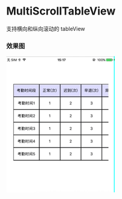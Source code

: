 # MultiScrollTableView
支持横向和纵向滚动的 tableView


### 效果图


![双向滚动](https://raw.githubusercontent.com/Li-Qu-Tech/MultiScrollTableView/master/MultiScrollTableView/multiScroll.gif)
